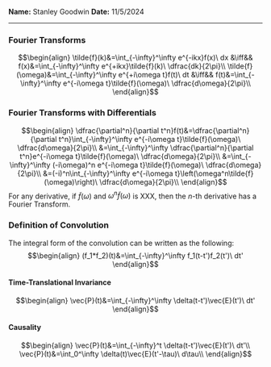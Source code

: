 **Name:** Stanley Goodwin
**Date:** 11/5/2024

---

### Fourier Transforms
$$\begin{align}
\tilde{f}(k)&=\int_{-\infty}^\infty e^{-ikx}f(x)\ dx 
&\iff&& 
f(x)&=\int_{-\infty}^\infty e^{+ikx}\tilde{f}(k)\ \dfrac{dk}{2\pi}\\
\tilde{f}(\omega)&=\int_{-\infty}^\infty e^{+i\omega t}f(t)\ dt 
&\iff&& 
f(t)&=\int_{-\infty}^\infty e^{-i\omega t}\tilde{f}(\omega)\ \dfrac{d\omega}{2\pi}\\
\end{align}$$
### Fourier Transforms with Differentials
$$\begin{align}
\dfrac{\partial^n}{\partial t^n}f(t)&=\dfrac{\partial^n}{\partial t^n}\int_{-\infty}^\infty e^{-i\omega t}\tilde{f}(\omega)\ \dfrac{d\omega}{2\pi}\\
&=\int_{-\infty}^\infty \dfrac{\partial^n}{\partial t^n}e^{-i\omega t}\tilde{f}(\omega)\ \dfrac{d\omega}{2\pi}\\
&=\int_{-\infty}^\infty (-i\omega)^n e^{-i\omega t}\tilde{f}(\omega)\ \dfrac{d\omega}{2\pi}\\
&=(-i)^n\int_{-\infty}^\infty e^{-i\omega t}\left(\omega^n\tilde{f}(\omega)\right)\ \dfrac{d\omega}{2\pi}\\
\end{align}$$
For any derivative, if $\tilde{f}(\omega)$ and $\omega^n\tilde{f}(\omega)$ is XXX, then the $n$-th derivative has a Fourier Transform.

### Definition of Convolution
The integral form of the convolution can be written as the following:
$$\begin{align}
(f_1*f_2)(t)&=\int_{-\infty}^\infty f_1(t-t')f_2(t')\ dt'
\end{align}$$
#### Time-Translational Invariance
$$\begin{align}
\vec{P}(t)&=\int_{-\infty}^\infty \delta(t-t')\vec{E}(t')\ dt'
\end{align}$$
#### Causality
$$\begin{align}
\vec{P}(t)&=\int_{-\infty}^t \delta(t-t')\vec{E}(t')\ dt'\\
\vec{P}(t)&=\int_0^\infty \delta(t)\vec{E}(t'-\tau)\ d\tau\\
\end{align}$$
